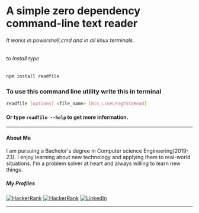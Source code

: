 # A simple zero dependency command-line text reader

###### It works in powershell,cmd and in all linux terminals.

###### to install type

```bash
npm install readfile
```

### To use this command line utility write this in terminal

```bash
readfile [options] <file_name> [min_LineLengthToRead]
```

#### Or type `readfile --help` to get more information.
---------------
#### About Me 
I am pursuing a Bachelor's degree in Computer science Engineering(2019-23). I enjoy learning about new technology and applying them to real-world situations.
I'm a problem solver at heart and always willing to learn new things.

##### My Profiles 
<a href="https://auth.geeksforgeeks.org/user/apurvkumarak/practice/"><img alt="HackerRank" src="https://img.shields.io/badge/geeksforgeeks-%230077B5.svg?style=for-the-badge&logo=geeksforgeeks&logoColor=white"/></a>
<a href="https://www.hackerrank.com/DragonBallZ99"><img alt="HackerRank" src="https://img.shields.io/badge/-Hackerrank-2EC866?style=for-the-badge&logo=HackerRank&logoColor=white"/></a>
<a href="http://www.linkedin.com/in/apurv-kumar444/"><img alt="LinkedIn" src="https://img.shields.io/badge/linkedin-%230077B5.svg?style=for-the-badge&logo=linkedin&logoColor=white"/></a>
****
